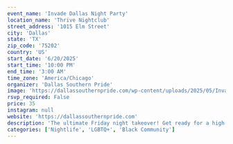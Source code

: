 ```yaml
---
event_name: 'Invade Dallas Night Party'
location_name: 'Thrive Nightclub'
street_address: '1015 Elm Street'
city: 'Dallas'
state: 'TX'
zip_code: '75202'
country: 'US'
start_date: '6/20/2025'
start_time: '10:00 PM'
end_time: '3:00 AM'
time_zone: 'America/Chicago'
organizer: 'Dallas Southern Pride'
image: 'https://dallassouthernpride.com/wp-content/uploads/2025/05/Invade-Dallas.png'
rsvp_required: False
price: 35
instagram: null
website: 'https://dallassouthernpride.com'
description: 'The ultimate Friday night takeover! Get ready for a high-energy club experience featuring top DJs and performers. Dance until the early morning at Dallas’s premier nightlife spot.'
categories: ['Nightlife', 'LGBTQ+', 'Black Community']
---
```

